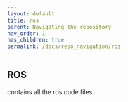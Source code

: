 ```yaml
---
layout: default
title: ros
parent: Navigating the repository
nav_order: 1
has_children: true
permalink: /docs/repo_navigation/ros
---
```


## ROS

contains all the ros code files.

